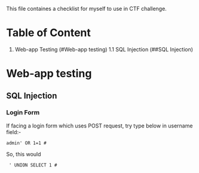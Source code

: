 This file containes a checklist for myself to use in CTF challenge.

# Table of Content
1. Web-app Testing (#Web-app testing)
1.1 SQL Injection (##SQL Injection)



# Web-app testing

## SQL Injection

### Login Form 
If facing a login form which uses POST request, try type below in username field:-

```
admin' OR 1=1 #
```

So, this would 


```
 ' UNION SELECT 1 # 
```





